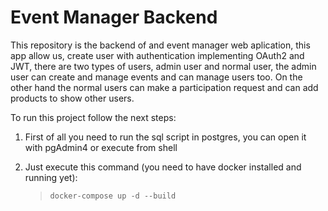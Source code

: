 # Event Manager Backend
This repository is the backend of and event manager web aplication, this app allow us, create user with authentication implementing OAuth2 and JWT, there are two types of users, admin user and normal user, the admin user can create and manage events and can manage users too. On the other hand the normal users can make a participation request and can add products to show other users.

To run this project follow the next steps:

1. First of all you need to run the sql script in postgres, you can open it with pgAdmin4 or execute from shell

2. Just execute this command (you need to have docker installed and running yet):
    > `docker-compose up -d --build`
